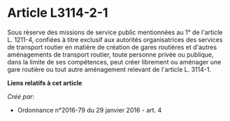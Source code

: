# Article L3114-2-1

Sous réserve des missions de service public mentionnées au 1° de l'article L. 1211-4, confiées à titre exclusif aux autorités
organisatrices des services de transport routier en matière de création de gares routières et d'autres aménagements de
transport routier, toute personne privée ou publique, dans la limite de ses compétences, peut créer librement ou aménager une
gare routière ou tout autre aménagement relevant de l'article L. 3114-1.

**Liens relatifs à cet article**

_Créé par_:

  - Ordonnance n°2016-79 du 29 janvier 2016 - art. 4
